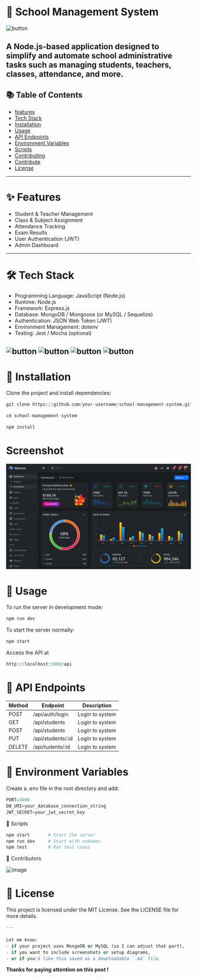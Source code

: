 # 🏫 School Management System
![button](https://img.shields.io/badge/School%20management%20system-Adminstrator-green)

A Node.js-based application designed to simplify and automate school administrative tasks such as managing students, teachers, classes, attendance, and more.
---
## 📚 Table of Contents
- [features]()
- [Tech Stack]()
- [Installation]()
- [Usage]()
- [API Endpoints]()
- [Environment Variables]()
- [Scripts]()
- [Contributing]()
- [Contribute]()
- [License]()
---
# ✨ Features
- Student & Teacher Management
- Class & Subject Assignment
- Attendance Tracking
- Exam Results
- User Authentication (JWT)
- Admin Dashboard
---
# 🛠 Tech Stack
- Programming Language: JavaScript (Node.js)
- Runtime: Node.js
- Framework: Express.js
- Database: MongoDB / Mongoose (or MySQL / Sequelize)
- Authentication: JSON Web Token (JWT)
- Environment Management: dotenv
- Testing: Jest / Mocha (optional)

![button](https://img.shields.io/badge/Node.js-18.x-green) 
![button](https://img.shields.io/badge/Express.js-Framework-blue)
![button](https://img.shields.io/badge/Mogo%20DB-Data%20base-green)
![button](https://img.shields.io/badge/License-MIT-blue)
---
# 🚀 Installation
Clone the project and install dependencies:
``` python
git clone https://github.com/your-username/school-management-system.git
```
``` python
cd school-management-system
```
``` python
npm install
```
# Screenshot
![](https://github.com/radytrainer/demo-readme-file/blob/main/dashboard.png?raw=true)
# 🔧 Usage
To run the server in development mode:
``` python
npm run dev
```
To start the server normally:
``` python
npm start
```
Access the API at
``` python
http://localhost:3000/api
```
# 📮 API Endpoints
| Method | Endpoint | Description |
|--------|----------|-------------|
| POST | /api/auth/login | Login to system |
| GET | /api/students | Login to system |
| POST | /api/students | Login to system |
| PUT | /api/students/:id | Login to system |
| DELETE | /api/tudents/:id | Login to system |
# 🔑 Environment Variables
Create a .env file in the root directory and add:
``` python
PORT=3000
DB_URI=your_database_connection_string
JWT_SECRET=your_jwt_secret_key
```
🧪 Scripts
``` python
npm start       # Start the server
npm run dev     # Start with nodemon
npm test        # Run test cases
```
👥 Contributors

![image](https://contrib.rocks/image?repo=radytrainer/demo-readme-file)
# 📄 License
This project is licensed under the MIT License. See the LICENSE file for more details.
``` python
---

Let me know:
- if your project uses MongoDB or MySQL (so I can adjust that part),
- if you want to include screenshots or setup diagrams,
- or if you'd like this saved as a downloadable `.md` file.
```
**Thanks for paying attention on this post !**

